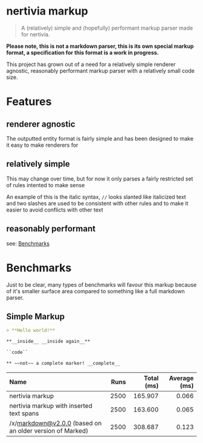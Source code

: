 # nertivia markup
> A (relatively) simple and (hopefully) performant markup parser made for nertivia.

**Please note, this is not a markdown parser, this is its own special markup format, a specification for this format is a work in progress.**

This project has grown out of a need for a relatively simple renderer agnostic, reasonably performant markup parser with a relatively small code size.

# Features

## renderer agnostic
The outputted entity format is fairly simple and has been designed to make it easy to make renderers for

## relatively simple
This may change over time, but for now it only parses a fairly restricted set of rules intented to make sense

An example of this is the italic syntax, `//` looks slanted like italicized text and two slashes are used to be consistent with other rules and to make it easier to avoid conflicts with other text

## reasonably performant
see: [Benchmarks](#Benchmarks)

# Benchmarks
Just to be clear, many types of benchmarks will favour this markup because of it's smaller surface area compared to something like a full markdown parser.

<!-- BENCHMARKS START -->
## Simple Markup

```md
> **Hello world!**

**__inside__ __inside again__**

``code``

** ~~not~~ a complete marker! __complete__
```
|Name|Runs|Total (ms)|Average (ms)|
|:--|--:|--:|--:|
|nertivia markup|2500|165.907|0.066|
|nertivia markup with inserted text spans|2500|163.600|0.065|
|/x/markdown@v2.0.0 (based on an older version of Marked)|2500|308.687|0.123|
<!-- BENCHMARKS END -->
